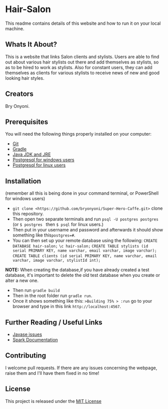# Hair-Salon

This readme contains details of this website and how to run it on your local machine.

## Whats It About?

This is a website that links Salon clients and stylists. Users are able to find out about various hair stylists out there and add themselves as stylists, so as to be hired to work as stylists. Also for constant users, they can add themselves as clients for various stylists to receive news of new and good looking hair styles.

## Creators

 Bry Onyoni.

## Prerequisites

You will need the following things properly installed on your computer:

* [Git](https://git-scm.com/)
* [Gradle](https://gradle.org/install)
* [Java JDK and JRE](https://www3.ntu.edu.sg/home/ehchua/programming/howto/JDK_Howto.html)
* [Postgresql for windows users](https://curtello.github.io/devblog/PostgreSQL-Installations/)
* [Postgresql for linux users](https://www.postgresql.org/download/linux/)

## Installation
 (remember all this is being done in your command terminal, or PowerShell for windows users)
* `git clone <https://github.com/bryonyoni/Super-Hero-Caffe.git>` clone this repository.
* Then open two separate terminals and run `psql -U postgres postgres` (or `$ postgres ` then `$ psql` for linux users.)
* Then put in your username and password and afterwards it should show something like this`postgres=#`.
* You can then set up your remote database using the following:
`CREATE DATABASE hair-salon;`
`\c hair-salon;`
`CREATE TABLE stylists (id serial PRIMARY KEY, name varchar, email varchar, image varchar);`
`CREATE TABLE clients (id serial PRIMARY KEY, name varchar, email varchar, image varchar, stylistId int);`


**NOTE:** When creating the database,if you have already created a test database, it's important to delete the old test database when you create or alter a new one.

* Then run `gradle build`
* Then in the root folder run `gradle run`.
* Once it shows something like this: `>Building 75% > :run` go to your browser and type in this link `http://localhost:4567`.

## Further Reading / Useful Links

* [Javase issues](http://www.oracle.com/technetwork/java/javase/8-known-issues-2157115.html)
* [Spark Documentation](http://sparkjava.com/documentation#getting-started)

## Contributing

I welcome pull requests. If there are any issues concerning the webpage, raise them and I'll have them fixed in no time!

## License

This project is released under the [MIT License](./LICENSE.md)
